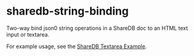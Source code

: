 # sharedb-string-binding
Two-way bind json0 string operations in a ShareDB doc to an HTML text input or textarea.

For example usage, see the [ShareDB Textarea Example](https://github.com/share/sharedb/tree/master/examples/textarea).
